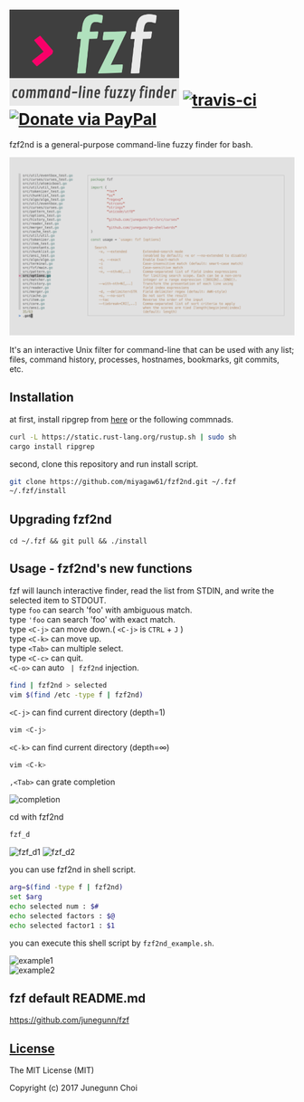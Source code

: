 <img src="https://raw.githubusercontent.com/junegunn/i/master/fzf.png" height="170" alt="fzf - a command-line fuzzy finder"> [![travis-ci](https://travis-ci.org/junegunn/fzf.svg?branch=master)](https://travis-ci.org/junegunn/fzf) [![Donate via PayPal](https://img.shields.io/badge/Donate-PayPal-green.svg)](https://www.paypal.com/cgi-bin/webscr?cmd=_s-xclick&hosted_button_id=EKYAW9PGKPD2N)
===

fzf2nd is a general-purpose command-line fuzzy finder for bash.

<img src="https://raw.githubusercontent.com/junegunn/i/master/fzf-preview.png" width=640>

It's an interactive Unix filter for command-line that can be used with any
list; files, command history, processes, hostnames, bookmarks, git commits,
etc.

Installation
------------

at first, install ripgrep from [here](https://github.com/BurntSushi/ripgrep/releases) or the following commnads.

```sh
curl -L https://static.rust-lang.org/rustup.sh | sudo sh
cargo install ripgrep
```

second, clone this repository and run install script.

```sh
git clone https://github.com/miyagaw61/fzf2nd.git ~/.fzf
~/.fzf/install
```

Upgrading fzf2nd
-------------

```
cd ~/.fzf && git pull && ./install
```

Usage - fzf2nd's new functions
-----

fzf will launch interactive finder, read the list from STDIN, and write the selected item to STDOUT.  
type `foo` can search 'foo' with ambiguous match.  
type `'foo` can search 'foo' with exact match.  
type `<C-j>` can move down.( `<C-j>` is `CTRL` + `J` )  
type `<C-k>` can move up.  
type `<Tab>` can multiple select.  
type `<C-c>` can quit.  
`<C-o>` can auto ` | fzf2nd` injection.

```sh
find | fzf2nd > selected
vim $(find /etc -type f | fzf2nd)
```

`<C-j>` can find current directory (depth=1)  

```sh
vim <C-j>
```

`<C-k>` can find current directory (depth=∞)

```sh
vim <C-k>
```

`,<Tab>` can grate completion

![completion](https://i.imgur.com/n7gyYR0.png)

cd with fzf2nd

```sh
fzf_d
```

![fzf_d1](https://i.imgur.com/QtUDpQ2.png)
![fzf_d2](https://i.imgur.com/SnMNZph.png)

you can use fzf2nd in shell script.  

```sh
arg=$(find -type f | fzf2nd)
set $arg
echo selected num : $#
echo selected factors : $@
echo selected factor1 : $1
```

you can execute this shell script by `fzf2nd_example.sh`.

![example1](https://i.imgur.com/gwYjmC2.png)  
![example2](https://i.imgur.com/C6a2yCk.png)

fzf default README.md
---------------------

https://github.com/junegunn/fzf


[License](LICENSE)
------------------

The MIT License (MIT)

Copyright (c) 2017 Junegunn Choi
